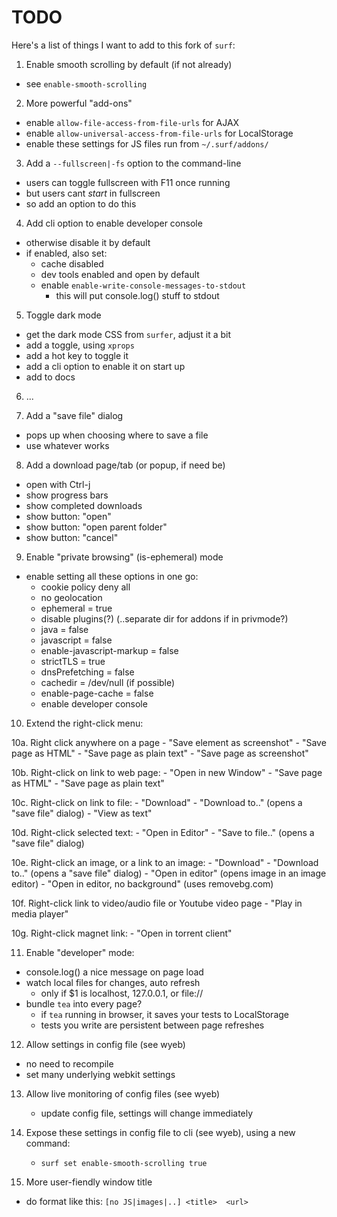 # TODO

Here's a list of things I want to add to this fork of `surf`:

1. Enable smooth scrolling by default (if not already)

  - see `enable-smooth-scrolling`

2. More powerful "add-ons"

  - enable `allow-file-access-from-file-urls` for AJAX
  - enable `allow-universal-access-from-file-urls` for LocalStorage
  - enable these settings for JS files run from `~/.surf/addons/`

3. Add a `--fullscreen|-fs` option to the command-line

  - users can toggle fullscreen with F11 once running
  - but users cant _start_ in fullscreen
  - so add an option to do this

4. Add cli option to enable developer console

  - otherwise disable it by default
  - if enabled, also set:
    - cache disabled
    - dev tools enabled and open by default
    - enable `enable-write-console-messages-to-stdout`
      - this will put console.log() stuff to stdout

5. Toggle dark mode

  - get the dark mode CSS from `surfer`, adjust it a bit
  - add a toggle, using `xprops`
  - add a hot key to toggle it
  - add a cli option to enable it on start up
  - add to docs

6. ...

7. Add a "save file" dialog

  - pops up when choosing where to save a file
  - use whatever works

8. Add a download page/tab (or popup, if need be)

  - open with Ctrl-j
  - show progress bars
  - show completed downloads
  - show button: "open"
  - show button: "open parent folder"
  - show button: "cancel"

9. Enable "private browsing" (is-ephemeral) mode

  - enable setting all these options in one go:
    - cookie policy deny all
    - no geolocation
    - ephemeral = true
    - disable plugins(?) (..separate dir for addons if in privmode?)
    - java = false
    - javascript = false
    - enable-javascript-markup = false
    - strictTLS = true
    - dnsPrefetching = false
    - cachedir = /dev/null  (if possible)
    - enable-page-cache = false
    - enable developer console

10. Extend the right-click menu:

  10a. Right click anywhere on a page
    - "Save element as screenshot"
    - "Save page as HTML"
    - "Save page as plain text"
    - "Save page as screenshot"

  10b. Right-click on link to web page:
    - "Open in new Window"
    - "Save page as HTML"
    - "Save page as plain text"

  10c. Right-click on link to file:
    - "Download"
    - "Download to.." (opens a "save file" dialog)
    - "View as text"

  10d. Right-click selected text:
    - "Open in Editor"
    - "Save to file.." (opens a "save file" dialog)

  10e. Right-click an image, or a link to an image:
    - "Download"
    - "Download to.." (opens a "save file" dialog)
    - "Open in editor" (opens image in an image editor)
    - "Open in editor, no background" (uses removebg.com)

  10f. Right-click link to video/audio file or Youtube video page
    - "Play in media player"

  10g. Right-click magnet link:
    - "Open in torrent client"

11. Enable "developer" mode:

  - console.log() a nice message on page load
  - watch local files for changes, auto refresh
    - only if $1 is localhost, 127.0.0.1, or file://
  - bundle `tea` into every page?
    - if `tea` running in browser, it saves your tests to LocalStorage
    - tests you write are persistent between page refreshes


12. Allow settings in config file (see wyeb)

  - no need to recompile
  - set many underlying webkit settings

13. Allow live monitoring of config files (see wyeb)

    - update config file, settings will change immediately

14. Expose these settings in config file to cli  (see wyeb), using a new command: 
    - `surf set enable-smooth-scrolling true`
  
15. More user-fiendly window title

  - do format like this: `[no JS|images|..] <title>  <url>`

      
